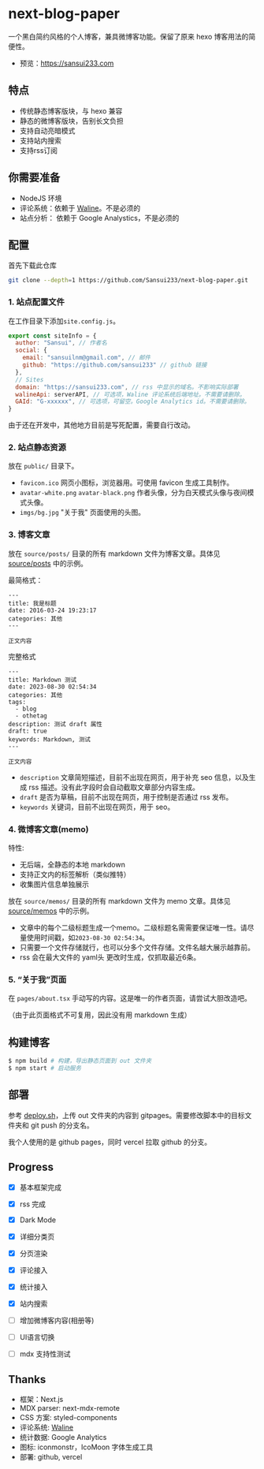 # next-blog-paper

一个黑白简约风格的个人博客，兼具微博客功能。保留了原来 hexo 博客用法的简便性。

- 预览：https://sansui233.com

## 特点

- 传统静态博客版块，与 hexo 兼容
- 静态的微博客版块，告别长文负担
- 支持自动亮暗模式
- 支持站内搜索
- 支持rss订阅

## 你需要准备

- NodeJS 环境
- 评论系统：依赖于 [Waline](https://waline.js.org)。不是必须的
- 站点分析： 依赖于 Google Analystics，不是必须的

## 配置

首先下载此仓库

```sh
git clone --depth=1 https://github.com/Sansui233/next-blog-paper.git
```

### 1. 站点配置文件

在工作目录下添加`site.config.js`。

```js
export const siteInfo = {
  author: "Sansui", // 作者名
  social: {
    email: "sansuilnm@gmail.com", // 邮件
    github: "https://github.com/sansui233" // github 链接
  },
  // Sites
  domain: "https://sansui233.com", // rss 中显示的域名。不影响实际部署
  walineApi: serverAPI, // 可选项，Waline 评论系统后端地址。不需要请删除。
  GAId: "G-xxxxxx", // 可选项，可留空。Google Analytics id。不需要请删除。
}
```


由于还在开发中，其他地方目前是写死配置，需要自行改动。

### 2. 站点静态资源

放在 `public/` 目录下。

- `favicon.ico` 网页小图标，浏览器用。可使用 favicon 生成工具制作。
- `avatar-white.png` `avatar-black.png` 作者头像，分为白天模式头像与夜间模式头像。
- `imgs/bg.jpg` "关于我" 页面使用的头图。


### 3. 博客文章

放在 `source/posts/` 目录的所有 markdown 文件为博客文章。具体见 [source/posts](https://github.com/Sansui233/blog/tree/master/source/posts) 中的示例。

最简格式：

```
---
title: 我是标题
date: 2016-03-24 19:23:17
categories: 其他
---

正文内容

```

完整格式

```
---
title: Markdown 测试
date: 2023-08-30 02:54:34
categories: 其他
tags: 
  - blog
  - othetag
description: 测试 draft 属性
draft: true
keywords: Markdown, 测试
---

正文内容

```

- `description` 文章简短描述，目前不出现在网页，用于补充 seo 信息，以及生成 rss 描述。没有此字段时会自动截取文章部分内容生成。
- `draft` 是否为草稿，目前不出现在网页，用于控制是否通过 rss 发布。
- `keywords` 关键词，目前不出现在网页，用于 seo。

### 4. 微博客文章(memo)

特性:

- 无后端，全静态的本地 markdown
- 支持正文内的标签解析（类似推特）
- 收集图片信息单独展示

放在 `source/memos/` 目录的所有 markdown 文件为 memo 文章。具体见 [source/memos](https://github.com/Sansui233/blog/tree/master/source/memos) 中的示例。


- 文章中的每个二级标题生成一个memo。二级标题名需需要保证唯一性。请尽量使用时间戳，如`2023-08-30 02:54:34`。
- 只需要一个文件存储就行，也可以分多个文件存储。文件名越大展示越靠前。
- rss 会在最大文件的 yaml头 更改时生成，仅抓取最近6条。

### 5. “关于我”页面

在 `pages/about.tsx` 手动写的内容。这是唯一的作者页面，请尝试大胆改造吧。

（由于此页面格式不可复用，因此没有用 markdown 生成）

## 构建博客


```sh
$ npm build # 构建，导出静态页面到 out 文件夹
$ npm start # 启动服务
```

## 部署

参考 [deploy.sh](https://github.com/Sansui233/next-blog-paper/blob/master/deploy.sh)，上传 out 文件夹的内容到 gitpages。需要修改脚本中的目标文件夹和 git push 的分支名。

我个人使用的是 github pages，同时 vercel 拉取 github 的分支。

## Progress

- [x] 基本框架完成
- [x] rss 完成
- [x] Dark Mode
- [x] 详细分类页
- [x] 分页渲染
- [x] 评论接入
- [x] 统计接入
- [x] 站内搜索
- [ ] 增加微博客内容(相册等)
- [ ] UI语言切换
- [ ] mdx 支持性测试


## Thanks

- 框架：Next.js
- MDX parser: next-mdx-remote
- CSS 方案: styled-components
- 评论系统: [Waline](https://waline.js.org)
- 统计数据: Google Analytics
- 图标: iconmonstr，IcoMoon 字体生成工具
- 部署: github, vercel

